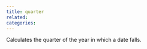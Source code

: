 ```yaml
---
title: quarter
related:
categories:
---
```


Calculates the quarter of the year in which a date falls.